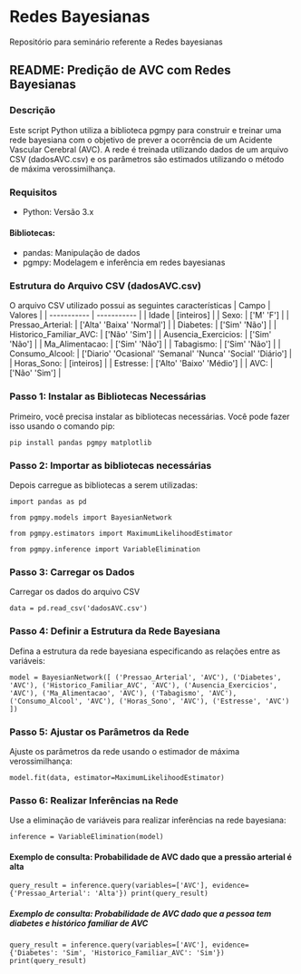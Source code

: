 # Redes Bayesianas
Repositório para seminário referente a Redes bayesianas

## README: Predição de AVC com Redes Bayesianas

### Descrição
Este script Python utiliza a biblioteca pgmpy para construir e treinar uma rede bayesiana com o objetivo de prever a ocorrência de um Acidente Vascular Cerebral (AVC). A rede é treinada utilizando dados de um arquivo CSV (dadosAVC.csv) e os parâmetros são estimados utilizando o método de máxima verossimilhança.

### Requisitos
- Python: Versão 3.x
#### Bibliotecas:
- pandas: Manipulação de dados
- pgmpy: Modelagem e inferência em redes bayesianas

### Estrutura do Arquivo CSV (dadosAVC.csv)
O arquivo CSV utilizado possui as seguintes características
| Campo | Valores |
| ----------- | ----------- |
| Idade | [inteiros] |
| Sexo: | ['M' 'F'] |
| Pressao_Arterial: | ['Alta' 'Baixa' 'Normal'] |
| Diabetes: | ['Sim' 'Não'] |
| Historico_Familiar_AVC: | ['Não' 'Sim'] |
| Ausencia_Exercicios: | ['Sim' 'Não'] |
| Ma_Alimentacao: | ['Sim' 'Não'] |
| Tabagismo: | ['Sim' 'Não'] |
| Consumo_Alcool: | ['Diario' 'Ocasional' 'Semanal' 'Nunca' 'Social' 'Diário'] |
| Horas_Sono: | [inteiros] |
| Estresse: | ['Alto' 'Baixo' 'Médio'] |
| AVC: | ['Não' 'Sim'] |

### Passo 1: Instalar as Bibliotecas Necessárias
Primeiro, você precisa instalar as bibliotecas necessárias. Você pode fazer isso usando o comando pip:

`pip install pandas pgmpy matplotlib`

### Passo 2: Importar as bibliotecas necessárias
Depois carregue as bibliotecas a serem utilizadas:

`import pandas as pd`

`from pgmpy.models import BayesianNetwork`

`from pgmpy.estimators import MaximumLikelihoodEstimator`

`from pgmpy.inference import VariableElimination`

### Passo 3: Carregar os Dados
Carregar os dados do arquivo CSV

`data = pd.read_csv('dadosAVC.csv')`

### Passo 4: Definir a Estrutura da Rede Bayesiana
Defina a estrutura da rede bayesiana especificando as relações entre as variáveis:

`model = BayesianNetwork([
    ('Pressao_Arterial', 'AVC'),
    ('Diabetes', 'AVC'),
    ('Historico_Familiar_AVC', 'AVC'),
    ('Ausencia_Exercicios', 'AVC'),
    ('Ma_Alimentacao', 'AVC'),
    ('Tabagismo', 'AVC'),
    ('Consumo_Alcool', 'AVC'),
    ('Horas_Sono', 'AVC'),
    ('Estresse', 'AVC')
])`

### Passo 5: Ajustar os Parâmetros da Rede
Ajuste os parâmetros da rede usando o estimador de máxima verossimilhança:

`model.fit(data, estimator=MaximumLikelihoodEstimator)`

### Passo 6: Realizar Inferências na Rede
Use a eliminação de variáveis para realizar inferências na rede bayesiana:

`inference = VariableElimination(model)`

#### Exemplo de consulta: Probabilidade de AVC dado que a pressão arterial é alta
`query_result = inference.query(variables=['AVC'], evidence={'Pressao_Arterial': 'Alta'})
print(query_result)`

##### Exemplo de consulta: Probabilidade de AVC dado que a pessoa tem diabetes e histórico familiar de AVC
`query_result = inference.query(variables=['AVC'], evidence={'Diabetes': 'Sim', 'Historico_Familiar_AVC': 'Sim'})
print(query_result)`
